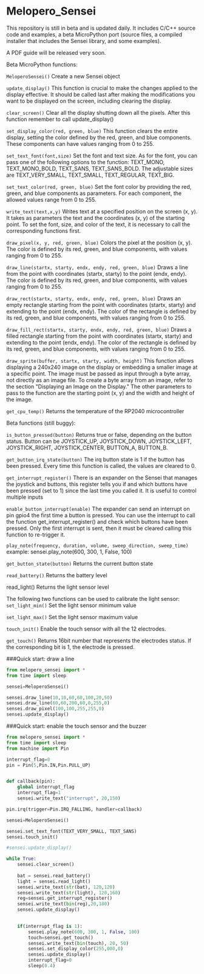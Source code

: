 # Melopero_Sensei

This repository is still in beta and is updated daily. It includes C/C++ source code and examples, a beta MicroPython port (source files, a compiled installer that includes the Sensei library, and some examples).

A PDF guide will be released very soon.

Beta MicroPython functions:

`MeloperoSensei()`
Create a new Sensei object

`update_display()`
This function is crucial to make the changes applied to the display effective. It should be called last after making the modifications you want to be displayed on the screen, including clearing the display.

`clear_screen()`
Clear all the display shutting down all the pixels.
After this function remember to call update_display()

`set_display_color(red, green, blue)`
This function clears the entire display, setting the color defined by the red, green, and blue components. These components can have values ranging from 0 to 255.

`set_text_font(font,size)`
Set the font and text size. As for the font, you can pass one of the following options to the function: TEXT_MONO, TEXT_MONO_BOLD, TEXT_SANS, TEXT_SANS_BOLD. The adjustable sizes are TEXT_VERY_SMALL, TEXT_SMALL, TEXT_REGULAR, TEXT_BIG.

`set_text_color(red, green, blue)`
Set the font color by providing the red, green, and blue components as parameters. For each component, the allowed values range from 0 to 255.

`write_text(text,x,y)`
Writes text at a specified position on the screen (x, y). It takes as parameters the text and the coordinates (x, y) of the starting point. To set the font, size, and color of the text, it is necessary to call the corresponding functions first.

`draw_pixel(x, y, red, green, blue)`
Colors the pixel at the position (x, y). The color is defined by its red, green, and blue components, with values ranging from 0 to 255.

`draw_line(startx, starty, endx, endy, red, green, blue)`
Draws a line from the point with coordinates (startx, starty) to the point (endx, endy). The color is defined by its red, green, and blue components, with values ranging from 0 to 255.

`draw_rect(startx, starty, endx, endy, red, green, blue)`
Draws an empty rectangle starting from the point with coordinates (startx, starty) and extending to the point (endx, endy). The color of the rectangle is defined by its red, green, and blue components, with values ranging from 0 to 255.

`draw_fill_rect(startx, starty, endx, endy, red, green, blue)`
Draws a filled rectangle starting from the point with coordinates (startx, starty) and extending to the point (endx, endy). The color of the rectangle is defined by its red, green, and blue components, with values ranging from 0 to 255.

`draw_sprite(buffer, startx, starty, width, height)`
This function allows displaying a 240x240 image on the display or embedding a smaller image at a specific point. The image must be passed as input through a byte array, not directly as an image file. To create a byte array from an image, refer to the section "Displaying an Image on the Display."
The other parameters to pass to the function are the starting point (x, y) and the width and height of the image.

`get_cpu_temp()`
Returns the temperature of the RP2040 microcontroller


Beta functions (still buggy):

`is_button_pressed(button)`
Returns true or false, depending on the button status.
Button can be JOYSTICK_UP, JOYSTICK_DOWN, JOYSTICK_LEFT, JOYSTICK_RIGHT, JOYSTICK_CENTER, BUTTON_A, BUTTON_B.

`get_button_irq_state(button)`
The irq button state is 1 if the button has been pressed.
Every time this function is called, the values are cleared to 0.

`get_interrupt_register()`
There is an expander on the Sensei that manages the joystick and buttons, this register tells you if and which buttons have been pressed (set to 1) since the last time you called it. It is useful to control multiple inputs
 
`enable_button_interrupt(enable)`
The expander can send an interrupt on pin gpio4 the first time a button is pressed.
You can use the interrupt to call the function get_interrupt_register() and check which buttons have been pressed. Only the first interrupt is sent, then it must be cleared calling this function to re-trigger it.

`play_note(frequency, duration, volume, sweep_direction, sweep_time)`
example: sensei.play_note(600, 300, 1, False, 100)
   

`get_button_state(button)`
Returns the current button state

`read_battery()`
Returns the battery level

read_light()
Returns the light sensor level


The following two functions can be used to calibrate the light sensor:
`set_light_min()`
Set the light sensor minimum value

`set_light_max()`
Set the light sensor maximum value


`touch_init()`
Enable the touch sensor with all the 12 electrodes.

`get_touch()`
Returns 16bit number that represents the electrodes status. If the corresponding bit is 1, the electrode is pressed.


###Quick start: draw a line
```python
from melopero_sensei import *
from time import sleep

sensei=MeloperoSensei()

sensei.draw_line(10,10,60,60,100,20,50)
sensei.draw_line(60,60,200,60,0,255,0)
sensei.draw_pixel(100,100,255,255,0)
sensei.update_display()

```

###Quick start: enable the touch sensor and the buzzer
```python
from melopero_sensei import *
from time import sleep
from machine import Pin

interrupt_flag=0
pin = Pin(5,Pin.IN,Pin.PULL_UP)


def callback(pin):
    global interrupt_flag
    interrupt_flag=1
    sensei.write_text("interrupt", 20,150)

pin.irq(trigger=Pin.IRQ_FALLING, handler=callback)

sensei=MeloperoSensei()

sensei.set_text_font(TEXT_VERY_SMALL, TEXT_SANS)
sensei.touch_init()

#sensei.update_display()

while True:
    sensei.clear_screen()
    
    bat = sensei.read_battery()
    light = sensei.read_light()
    sensei.write_text(str(bat), 120,120)
    sensei.write_text(str(light), 120,160)
    reg=sensei.get_interrupt_register()
    sensei.write_text(bin(reg),20,180)
    sensei.update_display()
    

    if(interrupt_flag is 1):
        sensei.play_note(600, 300, 1, False, 100)
        touch=sensei.get_touch()
        sensei.write_text(bin(touch), 20, 50)
        sensei.set_display_color(255,000,0)
        sensei.update_display()
        interrupt_flag=0
        sleep(0.4)
```
